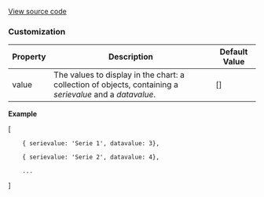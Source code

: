 [View source code](https://github.com/OMNIALowCode/omnia3-samples/blob/master/webcomponents/web-components/PieChart/pie-chart.js)


### Customization
| Property | Description                     | Default Value |
|----------|---------------------------------|---------------|
| value | The values to display in the chart: a collection of objects, containing a _serievalue_ and a _datavalue_. | []         |

**Example**

[

        { serievalue: 'Serie 1', datavalue: 3},

        { serievalue: 'Serie 2', datavalue: 4},

        ...

]

